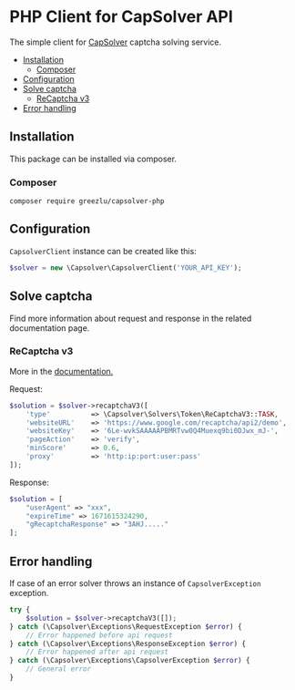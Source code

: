 # PHP Client for CapSolver API
The simple client for [CapSolver](https://capsolver.com) captcha solving service.

- [Installation](#installation)
    - [Composer](#composer)
- [Configuration](#configuration)
- [Solve captcha](#solve-captcha)
    - [ReCaptcha v3](#recaptcha-v3)
- [Error handling](#error-handling)

## Installation
This package can be installed via composer.

### Composer
```
composer require greezlu/capsolver-php
```

## Configuration
`CapsolverClient` instance can be created like this:
```php
$solver = new \Capsolver\CapsolverClient('YOUR_API_KEY');
```

## Solve captcha
Find more information about request and response in the related documentation page. 

### ReCaptcha v3
More in the [documentation.](https://docs.capsolver.com/guide/captcha/ReCaptchaV3.html)

Request:
```php
$solution = $solver->recaptchaV3([
    'type'          => \Capsolver\Solvers\Token\ReCaptchaV3::TASK,
    'websiteURL'    => 'https://www.google.com/recaptcha/api2/demo',
    'websiteKey'    => '6Le-wvkSAAAAAPBMRTvw0Q4Muexq9bi0DJwx_mJ-',
    'pageAction'    => 'verify',
    'minScore'      => 0.6,
    'proxy'         => 'http:ip:port:user:pass'
]);
```

Response:
```php
$solution = [
    "userAgent" => "xxx",
    "expireTime" => 1671615324290,
    "gRecaptchaResponse" => "3AHJ....."
];
```

## Error handling
If case of an error solver throws an instance of `CapsolverException` exception.

```php
try {
    $solution = $solver->recaptchaV3([]);
} catch (\Capsolver\Exceptions\RequestException $error) {
    // Error happened before api request
} catch (\Capsolver\Exceptions\ResponseException $error) {
    // Error happened after api request
} catch (\Capsolver\Exceptions\CapsolverException $error) {
    // General error
}
```
